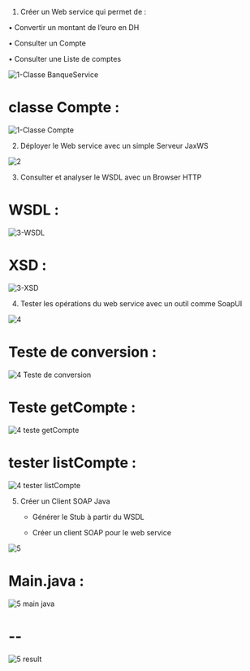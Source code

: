  1. Créer un Web service qui permet de :

  • Convertir un montant de l’euro en DH 

  • Consulter un Compte 

  • Consulter une Liste de comptes


![1-Classe BanqueService](https://github.com/MansourAnas1/TP5-Web-services-SOAP-WSDL-AnasMansour-MIAAD-/assets/167020036/1a341421-d296-4d6b-8534-2bf9cc2f3ba6)
# classe Compte :
![1-Classe Compte](https://github.com/MansourAnas1/TP5-Web-services-SOAP-WSDL-AnasMansour-MIAAD-/assets/167020036/c8fdfbce-a89b-4bb4-9f30-422a9607311e)

2. Déployer le Web service avec un simple Serveur JaxWS

![2](https://github.com/MansourAnas1/TP5-Web-services-SOAP-WSDL-AnasMansour-MIAAD-/assets/167020036/bf3e8a4e-5571-4241-97ed-30d8caceda0b)

3. Consulter et analyser le WSDL avec un Browser HTTP

# WSDL : 
![3-WSDL](https://github.com/MansourAnas1/TP5-Web-services-SOAP-WSDL-AnasMansour-MIAAD-/assets/167020036/3e96ffc4-a111-4f3c-bd7d-a0993c366164)

# XSD : 
![3-XSD](https://github.com/MansourAnas1/TP5-Web-services-SOAP-WSDL-AnasMansour-MIAAD-/assets/167020036/85fd2b8b-a90d-4bc7-9bfb-3df04974c0ee)


4. Tester les opérations du web service avec un outil comme SoapUI

![4](https://github.com/MansourAnas1/TP5-Web-services-SOAP-WSDL-AnasMansour-MIAAD-/assets/167020036/b51740d0-676b-4985-abe2-3237e5b59ba3)

#    Teste de conversion :

![4 Teste de conversion](https://github.com/MansourAnas1/TP5-Web-services-SOAP-WSDL-AnasMansour-MIAAD-/assets/167020036/378d3e97-2224-435e-b968-d7ae11ce01c9)

#    Teste getCompte :

![4 teste getCompte](https://github.com/MansourAnas1/TP5-Web-services-SOAP-WSDL-AnasMansour-MIAAD-/assets/167020036/d6c90805-bb1e-4552-9ffd-e4e832f66f93)

#    tester listCompte :

![4 tester listCompte](https://github.com/MansourAnas1/TP5-Web-services-SOAP-WSDL-AnasMansour-MIAAD-/assets/167020036/da2278c9-02e1-40c1-9ac6-34d8a3dccf49)


5. Créer un Client SOAP Java

      - Générer le Stub à partir du WSDL

      - Créer un client SOAP pour le web service

  
![5](https://github.com/MansourAnas1/TP5-Web-services-SOAP-WSDL-AnasMansour-MIAAD-/assets/167020036/3d2fb014-8040-4610-b275-51ae1e908b5f)

# Main.java : 
![5 main java](https://github.com/MansourAnas1/TP5-Web-services-SOAP-WSDL-AnasMansour-MIAAD-/assets/167020036/aec8fc06-3458-4fff-925c-59246d22f767)

# --
![5 result](https://github.com/MansourAnas1/TP5-Web-services-SOAP-WSDL-AnasMansour-MIAAD-/assets/167020036/7fb12ba8-e793-456a-91a1-618793d3f2db)

